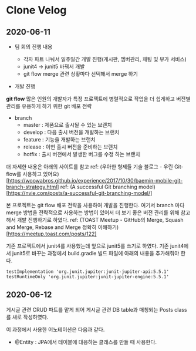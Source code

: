 # Clone Velog

## 2020-06-11
- 팀 회의 진행 내용
  - 각자 파트 나눠서 일주일간 개발 진행(게시판, 멤버관리, 채팅 및 부가 서비스)
  - junit4 -> junit5 바꿔서 개발
  - git flow merge 관련 상황마다 선택해서 merge 하기

- 개발 진행

**git flow**
많은 인원의 개발자가 특정 프로젝트에 병렬적으로 작업을 더 쉽게하고 버전별 관리를 유용하게 하기 위한 git 배포 전략
- branch
  - master : 제품으로 출시될 수 있는 브랜치
  - develop : 다음 출시 버전을 개발하는 브랜치
  - feature : 기능을 개발하는 브랜치
  - release : 이번 출시 버전을 준비하는 브랜치
  - hotfix : 출시 버전에서 발생한 버그를 수정 하는 브랜치

더 자세한 내용은 아래의 사이트를 참고
ref: (우아한 형제들 기술 블로그 - 우린 Git-flow를 사용하고 있어요)[https://woowabros.github.io/experience/2017/10/30/baemin-mobile-git-branch-strategy.html]
ref: (A successful Git branching model)[https://nvie.com/posts/a-successful-git-branching-model/]

본 프로젝트는 git flow 배포 전략을 사용하여 개발을 진행한다. 여기서 branch 마다 merge 방법을 전략적으로 사용하는 방법이 있어서 더 보기 좋은 버전 관리를 위해 참고해서 개발 진행하기로 하였다.
ref: (TOAST Meetup - GitHub의 Merge, Squash and Merge, Rebase and Merge 정확히 이해하기)[https://meetup.toast.com/posts/122]

기존 프로젝트에서 junit4를 사용했는데 앞으로 junit5를 쓰기로 하였다.
기존 junit4에서 junit5로 바꾸는 과정에서 build.gradle 빌드 파일에 아래의 내용을 추가해줘야 한다.

```
testImplementation 'org.junit.jupiter:junit-jupiter-api:5.5.1'
testRuntimeOnly 'org.junit.jupiter:junit-jupiter-engine:5.5.1'
```

## 2020-06-12

게시글 관련 CRUD 파트를 맡게 되어 게시글 관련 DB table과 매칭되는 Posts class를 새로 작성하였다.

이 과정에서 사용한 어노테이션은 다음과 같다.
- @Entity : JPA에서 테이블에 대응하는 클래스를 만들 때 사용한다.





